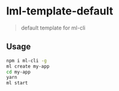 lml-template-default
========================
> default template for ml-cli

Usage
-----

```bash
npm i ml-cli -g
ml create my-app
cd my-app
yarn
ml start
```
